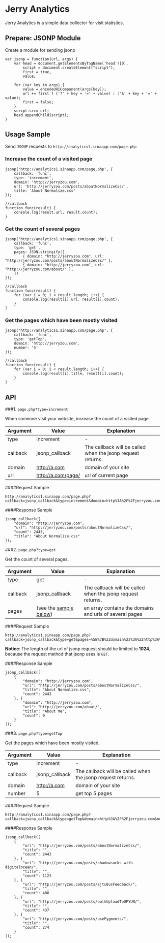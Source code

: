 # Jerry Analytics
Jerry Analytics is a simple data collector for visit statistics.

## Prepare: JSONP Module

Create a module for sending jsonp

```
var jsonp = function(url, args) {
    var head = document.getElementsByTagName('head')[0],
        script = document.createElement("script"),
        first = true,
        value;
    
    for (var key in args) {
        value = encodeURIComponent(args[key]);
        url += first ? ('?' + key + '=' + value) : ('&' + key + '=' + value);
        first = false;
    }
    script.src= url;
    head.appendChild(script);
}
```

## Usage Sample

Send `JSONP` requests to `http://analytics1.sinaapp.com/page.php`

### Increase the count of a visited page

```
jsonp('http://analytics1.sinaapp.com/page.php', {
    callback: 'func',
    type: 'increment',
    domain: 'http://jerryzou.com',
    url: 'http://jerryzou.com/posts/aboutNormalizeCss/',
    title: 'About Normalize.css'
});

//callback
function func(result) {
    console.log(result.url, result.count);
}
```

### Get the count of several pages

```
jsonp('http://analytics1.sinaapp.com/page.php', {
    callback: 'func',
    type: 'get',
    pages: JSON.stringify([
        { domain: "http://jerryzou.com", url: "http://jerryzou.com/posts/aboutNormalizeCss/" },
        { domain: "http://jerryzou.com", url: "http://jerryzou.com/about/" },
    ])
});

//callback
function func(result) {
	for (var i = 0; i < result.length; i++) {
	    console.log(result[i].url, result[i].count);
	}
}
```

### Get the pages which have been mostly visited

```
jsonp('http://analytics1.sinaapp.com/page.php', {
    callback: 'func',
    type: 'getTop',
    domain: 'http://jerryzou.com',
    number: '5'
});

//callback
function func(result) {
	for (var i = 0; i < result.length; i++) {
	    console.log(result[i].title, result[i].count);
	}
}
```

## API

###1. `page.php?type=increment`

When someone visit your website, increase the count of a visited page.

| Argument | Value | Explanation |
| ------ | --- | --- |
| type | increment | - |
| callback | jsonp_callback | The callback will be called when the jsonp request returns. |
| domain | http://a.com | domain of your site |
| url | http://a.com/page/ | url of current page |

####Request Sample

```
http://analytics1.sinaapp.com/page.php?callback=jsonp_callback&type=increment&domain=http%3A%2F%2Fjerryzou.com&url=http%3A%2F%2Fjerryzou.com%2Fposts%2FaboutNormalizeCss%2F&title=About%20Normalize.css
```

####Response Sample

```
jsonp_callback({
    "domain": "http://jerryzou.com",
    "url": "http://jerryzou.com/posts/aboutNormalizeCss/",
    "count": 2443,
    "title": "About Normalize.css"
});
```

###2. `page.php?type=get`

Get the count of several pages.

| Argument | Value | Explanation |
| ------ | --- | --- |
| type | get | - |
| callback | jsonp_callback | The callback will be called when the jsonp request returns. |
| pages | (see the [sample below](#get-the-count-of-several-pages)) | an array contains the domains and urls of several pages |

####Request Sample

```
http://analytics1.sinaapp.com/page.php?callback=jsonp_callback&type=get&pages=%5B%7B%22domain%22%3A%22http%3A%2F%2Fjerryzou.com%22%2C%22url%22%3A%22http%3A%2F%2Fjerryzou.com%2Fposts%2FaboutNormalizeCss%2F%22%7D%2C%7B%22domain%22%3A%22http%3A%2F%2Fjerryzou.com%22%2C%22url%22%3A%22http%3A%2F%2Fjerryzou.com%2Fabout%2F%22%7D%5D
```

**Notice**: The length of the url of jsonp request should be limited to **1024**, because the request method that jsonp uses is `GET`.

####Response Sample

```
jsonp_callback([
    {
        "domain": "http://jerryzou.com",
        "url": "http://jerryzou.com/posts/aboutNormalizeCss/",
        "title": "About Normalize.css",
        "count": 2443
    }, {
        "domain": "http://jerryzou.com",
        "url": "http://jerryzou.com/about/",
        "title": "About Me",
        "count": 0
    }
]);
```

###3. `page.php?type=getTop`

Get the pages which have been mostly visited.

| Argument | Value | Explanation |
| ------ | --- | --- |
| type | increment | - |
| callback | jsonp_callback | The callback will be called when the jsonp request returns. |
| domain | http://a.com | domain of your site |
| number | 5 | get top 5 pages  |

####Request Sample

```
http://analytics1.sinaapp.com/page.php?callback=jsonp_callback&type=getTop&domain=http%3A%2F%2Fjerryzou.com&number=5
```

####Response Sample

```
jsonp_callback([
    {
        "url": "http://jerryzou.com/posts/aboutNormalizeCss/",
        "title": "",
        "count": 2443
    }, {
        "url": "http://jerryzou.com/posts/shadowsocks-with-digitalocean/",
        "title": "",
        "count": 1123
    }, {
        "url": "http://jerryzou.com/posts/sjtuBusFeedback/",
        "title": "",
        "count": 488
    }, {
        "url": "http://jerryzou.com/posts/bulkUploadToUPYUN/",
        "title": "",
        "count": 437
    }, {
        "url": "http://jerryzou.com/posts/usePygments/",
        "title": "",
        "count": 274
    }
]);
```